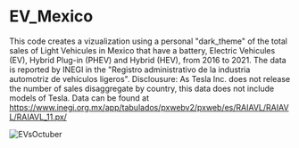 # EV_Mexico
This code creates a vizualization using a personal "dark_theme" of the total sales of Light Vehicules in Mexico that have a battery, Electric Vehicules (EV), Hybrid Plug-in (PHEV) and Hybrid (HEV), from 2016 to 2021. The data is reported by INEGI in  the "Registro administrativo de la industria automotriz de vehículos ligeros". Disclousure: As Tesla Inc. does not release the number of sales disaggregate by country, this data does not include models of Tesla. Data can be found at https://www.inegi.org.mx/app/tabulados/pxwebv2/pxweb/es/RAIAVL/RAIAVL/RAIAVL_11.px/


![EVsOctuber](https://user-images.githubusercontent.com/33914088/152429523-ed3534c9-1793-42ca-b1de-b0676024d8f5.png)
